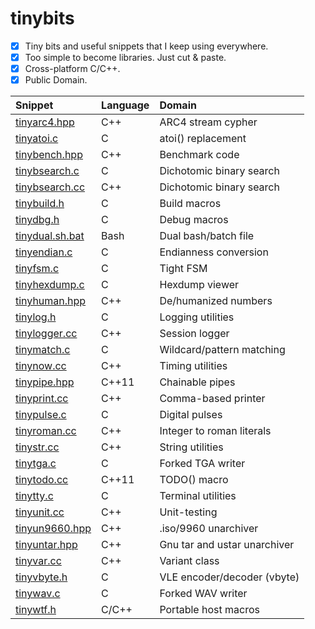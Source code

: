 # tinybits
- [x] Tiny bits and useful snippets that I keep using everywhere.
- [x] Too simple to become libraries. Just cut & paste.
- [x] Cross-platform C/C++.
- [x] Public Domain.

|Snippet|Language|Domain|
|:------|:-------|:-----|
|[tinyarc4.hpp](tinyarc4.hpp)|C++|ARC4 stream cypher|
|[tinyatoi.c](tinyatoi.c)|C|atoi() replacement|
|[tinybench.hpp](tinybench.hpp)|C++|Benchmark code|
|[tinybsearch.c](tinybsearch.c)|C|Dichotomic binary search|
|[tinybsearch.cc](tinybsearch.cc)|C++|Dichotomic binary search|
|[tinybuild.h](tinybuild.h)|C|Build macros|
|[tinydbg.h](tinydbg.h)|C|Debug macros|
|[tinydual.sh.bat](tinydual.sh.bat)|Bash|Dual bash/batch file|
|[tinyendian.c](tinyendian.c)|C|Endianness conversion|
|[tinyfsm.c](tinyfsm.c)|C|Tight FSM|
|[tinyhexdump.c](tinyhexdump.c)|C|Hexdump viewer|
|[tinyhuman.hpp](tinyhuman.hpp)|C++|De/humanized numbers|
|[tinylog.h](tinylog.h)|C|Logging utilities|
|[tinylogger.cc](tinylogger.cc)|C++|Session logger|
|[tinymatch.c](tinymatch.c)|C|Wildcard/pattern matching|
|[tinynow.cc](tinynow.cc)|C++|Timing utilities|
|[tinypipe.hpp](tinypipe.hpp)|C++11|Chainable pipes|
|[tinyprint.cc](tinyprint.cc)|C++|Comma-based printer|
|[tinypulse.c](tinypulse.c)|C|Digital pulses|
|[tinyroman.cc](tinyroman.cc)|C++|Integer to roman literals|
|[tinystr.cc](tinystr.cc)|C++|String utilities|
|[tinytga.c](tinytga.c)|C|Forked TGA writer|
|[tinytodo.cc](tinytodo.cc)|C++11|TODO() macro|
|[tinytty.c](tinytty.c)|C|Terminal utilities|
|[tinyunit.cc](tinyunit.cc)|C++|Unit-testing|
|[tinyun9660.hpp](tinyun9660.hpp)|C++|.iso/9960 unarchiver|
|[tinyuntar.hpp](tinyuntar.hpp)|C++|Gnu tar and ustar unarchiver|
|[tinyvar.cc](tinyvar.cc)|C++|Variant class|
|[tinyvbyte.h](tinyvbyte.h)|C|VLE encoder/decoder (vbyte)|
|[tinywav.c](tinywav.c)|C|Forked WAV writer|
|[tinywtf.h](tinywtf.h)|C/C++|Portable host macros|
